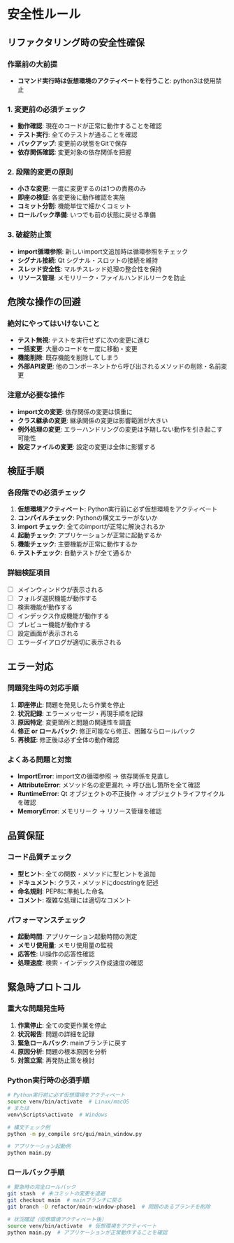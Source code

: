 # 安全性ルール

## リファクタリング時の安全性確保

### 作業前の大前提
- **コマンド実行時は仮想環境のアクティベートを行うこと**: python3は使用禁止

### 1. 変更前の必須チェック
- **動作確認**: 現在のコードが正常に動作することを確認
- **テスト実行**: 全てのテストが通ることを確認
- **バックアップ**: 変更前の状態をGitで保存
- **依存関係確認**: 変更対象の依存関係を把握

### 2. 段階的変更の原則
- **小さな変更**: 一度に変更するのは1つの責務のみ
- **即座の検証**: 各変更後に動作確認を実施
- **コミット分割**: 機能単位で細かくコミット
- **ロールバック準備**: いつでも前の状態に戻せる準備

### 3. 破綻防止策
- **import循環参照**: 新しいimport文追加時は循環参照をチェック
- **シグナル接続**: Qt シグナル・スロットの接続を維持
- **スレッド安全性**: マルチスレッド処理の整合性を保持
- **リソース管理**: メモリリーク・ファイルハンドルリークを防止

## 危険な操作の回避

### 絶対にやってはいけないこと
- **テスト無視**: テストを実行せずに次の変更に進む
- **一括変更**: 大量のコードを一度に移動・変更
- **機能削除**: 既存機能を削除してしまう
- **外部API変更**: 他のコンポーネントから呼び出されるメソッドの削除・名前変更

### 注意が必要な操作
- **import文の変更**: 依存関係の変更は慎重に
- **クラス継承の変更**: 継承関係の変更は影響範囲が大きい
- **例外処理の変更**: エラーハンドリングの変更は予期しない動作を引き起こす可能性
- **設定ファイルの変更**: 設定の変更は全体に影響する

## 検証手順

### 各段階での必須チェック
1. **仮想環境アクティベート**: Python実行前に必ず仮想環境をアクティベート
2. **コンパイルチェック**: Pythonの構文エラーがないか
3. **import チェック**: 全てのimportが正常に解決されるか
4. **起動チェック**: アプリケーションが正常に起動するか
5. **機能チェック**: 主要機能が正常に動作するか
6. **テストチェック**: 自動テストが全て通るか

### 詳細検証項目
- [ ] メインウィンドウが表示される
- [ ] フォルダ選択機能が動作する
- [ ] 検索機能が動作する
- [ ] インデックス作成機能が動作する
- [ ] プレビュー機能が動作する
- [ ] 設定画面が表示される
- [ ] エラーダイアログが適切に表示される

## エラー対応

### 問題発生時の対応手順
1. **即座停止**: 問題を発見したら作業を停止
2. **状況記録**: エラーメッセージ・再現手順を記録
3. **原因特定**: 変更箇所と問題の関連性を調査
4. **修正 or ロールバック**: 修正可能なら修正、困難ならロールバック
5. **再検証**: 修正後は必ず全体の動作確認

### よくある問題と対策
- **ImportError**: import文の循環参照 → 依存関係を見直し
- **AttributeError**: メソッド名の変更漏れ → 呼び出し箇所を全て確認
- **RuntimeError**: Qt オブジェクトの不正操作 → オブジェクトライフサイクルを確認
- **MemoryError**: メモリリーク → リソース管理を確認

## 品質保証

### コード品質チェック
- **型ヒント**: 全ての関数・メソッドに型ヒントを追加
- **ドキュメント**: クラス・メソッドにdocstringを記述
- **命名規則**: PEP8に準拠した命名
- **コメント**: 複雑な処理には適切なコメント

### パフォーマンスチェック
- **起動時間**: アプリケーション起動時間の測定
- **メモリ使用量**: メモリ使用量の監視
- **応答性**: UI操作の応答性確認
- **処理速度**: 検索・インデックス作成速度の確認

## 緊急時プロトコル

### 重大な問題発生時
1. **作業停止**: 全ての変更作業を停止
2. **状況報告**: 問題の詳細を記録
3. **緊急ロールバック**: mainブランチに戻す
4. **原因分析**: 問題の根本原因を分析
5. **対策立案**: 再発防止策を検討

### Python実行時の必須手順
```bash
# Python実行前に必ず仮想環境をアクティベート
source venv/bin/activate  # Linux/macOS
# または
venv\Scripts\activate  # Windows

# 構文チェック例
python -m py_compile src/gui/main_window.py

# アプリケーション起動例
python main.py
```

### ロールバック手順
```bash
# 緊急時の完全ロールバック
git stash  # 未コミットの変更を退避
git checkout main  # mainブランチに戻る
git branch -D refactor/main-window-phase1  # 問題のあるブランチを削除

# 状況確認（仮想環境アクティベート後）
source venv/bin/activate  # 仮想環境をアクティベート
python main.py  # アプリケーションが正常動作することを確認
```
